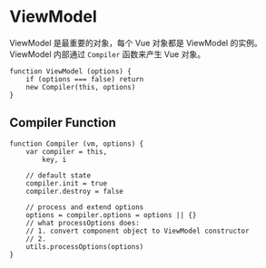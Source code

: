 ViewModel
===

ViewModel 是最重要的对象，每个 Vue 对象都是 ViewModel 的实例。ViewModel 内部通过 `Compiler` 函数来产生 Vue 对象。

```
function ViewModel (options) {
    if (options === false) return
    new Compiler(this, options)
}
```

## Compiler Function

```
function Compiler (vm, options) {
    var compiler = this,
        key, i
    
    // default state
    compiler.init = true
    compiler.destroy = false

    // process and extend options
    options = compiler.options = options || {}
    // what processOptions does:
    // 1. convert component object to ViewModel constructor
    // 2. 
    utils.processOptions(options)
}
```




